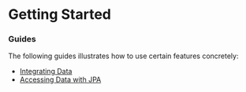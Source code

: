 # Getting Started

### Guides
The following guides illustrates how to use certain features concretely:

* [Integrating Data](https://spring.io/guides/gs/integration/)
* [Accessing Data with JPA](https://spring.io/guides/gs/accessing-data-jpa/)

